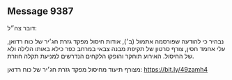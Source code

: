 ## Message 9387

דובר צה״ל:

נבהיר כי להודעה שפורסמה אתמול (ב׳), אודות חיסול מפקד גזרת חג׳יר של כוח רדואן, עלי אחמד חסין, צורף סרטון של תקיפת מבנה צבאי במרחב כפר כילא באותו הלילה ולא של החיסול. 
האירוע תוחקר והופקו הלקחים הנדרשים למניעת תקלה חוזרת.

מצורף תיעוד מחיסול מפקד גזרת חג׳יר של כוח רדואן: https://bit.ly/49zamh4

